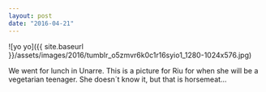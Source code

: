 ```yaml
---
layout: post
date: "2016-04-21"
---
```


![yo yo]({{ site.baseurl }}/assets/images/2016/tumblr_o5zmvr6k0c1r16syio1_1280-1024x576.jpg)

We went for lunch in Unarre. This is a picture for Riu for when she will be a vegetarian teenager. She doesn´t know it, but that is horsemeat…
